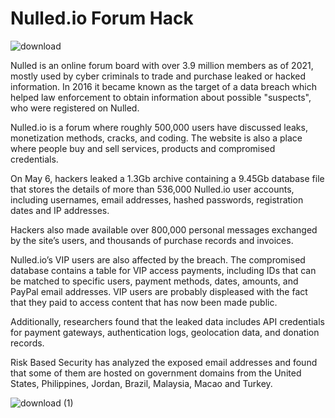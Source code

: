 # Nulled.io Forum Hack

![download](https://user-images.githubusercontent.com/47540320/110773506-d1abf900-8282-11eb-9e03-19763f5f4c8e.jpg)

Nulled is an online forum board with over 3.9 million members as of 2021, mostly used by cyber criminals to trade and purchase leaked or hacked information. In 2016 it became 
known as the target of a data breach which helped law enforcement to obtain information about possible "suspects", who were registered on Nulled.

Nulled.io is a forum where roughly 500,000 users have discussed leaks, monetization methods, cracks, and coding. The website is also a place where people buy and sell services, products and compromised credentials.

On May 6, hackers leaked a 1.3Gb archive containing a 9.45Gb database file that stores the details of more than 536,000 Nulled.io user accounts, including usernames, email addresses, hashed passwords, registration dates and IP addresses.

Hackers also made available over 800,000 personal messages exchanged by the site’s users, and thousands of purchase records and invoices.

Nulled.io’s VIP users are also affected by the breach. The compromised database contains a table for VIP access payments, including IDs that can be matched to specific users, payment methods, dates, amounts, and PayPal email addresses. VIP users are probably displeased with the fact that they paid to access content that has now been made public.

Additionally, researchers found that the leaked data includes API credentials for payment gateways, authentication logs, geolocation data, and donation records.

Risk Based Security has analyzed the exposed email addresses and found that some of them are hosted on government domains from the United States, Philippines, Jordan, Brazil, Malaysia, Macao and Turkey.

![download (1)](https://user-images.githubusercontent.com/47540320/110773498-cfe23580-8282-11eb-980c-f215ac56d4b8.jpg)

